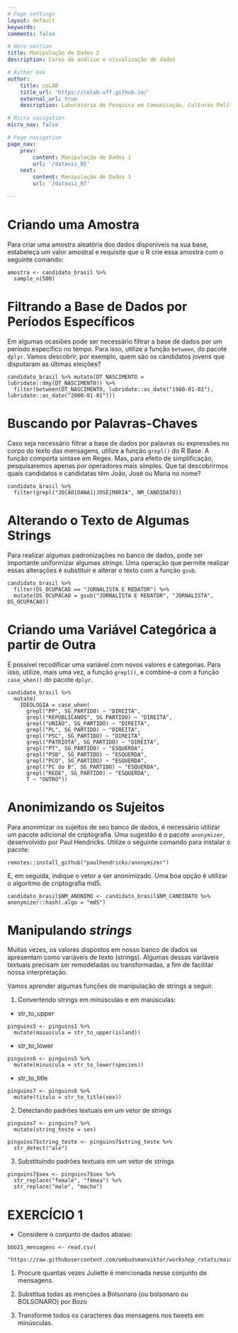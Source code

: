 ```yaml
---
# Page settings
layout: default
keywords:
comments: false

# Hero section
title: Manipulação de Dados 2
description: Curso de análise e visualização de dados

# Author box
author:
    title: coLAB
    title_url: 'https://colab-uff.github.io/'
    external_url: true
    description: Laboratório de Pesquisa em Comunicação, Culturas Políticas e Economia da Colaboração

# Micro navigation
micro_nav: false

# Page navigation
page_nav:
    prev:
        content: Manipulação de Dados 1
        url: '/dataviz_05'
    next:
        content: Manipulação de Dados 3
        url: '/dataviz_07'

---
```



# Criando uma Amostra

Para criar uma amostra aleatória dos dados disponíveis na sua base, estabeleça um valor amostral e requisite que o R crie essa amostra com o seguinte comando:

```
amostra <- candidato_brasil %>% 
  sample_n(500)
```

# Filtrando a Base de Dados por Períodos Específicos

Em algumas ocasiões pode ser necessário filtrar a base de dados por um período específico no tempo. Para isso, utilize a função `between`, do pacote `dplyr`. Vamos descobrir, por exemplo, quem são os candidatos jovens que disputaram as últimas eleições?

```
candidato_brasil %>% mutate(DT_NASCIMENTO = lubridate::dmy(DT_NASCIMENTO)) %>%
  filter(between(DT_NASCIMENTO, lubridate::as_date("1980-01-01"), lubridate::as_date("2000-01-01")))
```

# Buscando por Palavras-Chaves

Caso seja necessário filtrar a base de dados por palavras ou expressões no corpo do texto das mensagens, utilize a função `grepl()` do R Base. A função comporta sintaxe em Regex. Mas, para efeito de simplificação, pesquisaremos apenas por operadores mais simples. Que tal descobrirmos quais candidatos e candidatas têm João, José ou Maria no nome?

```
candidato_brasil %>% 
  filter(grepl("JO[ÃO|OANA]|JOSÉ|MARIA", NM_CANDIDATO))
```

# Alterando o Texto de Algumas Strings

Para realizar algumas padronizações no banco de dados, pode ser importante uniformizar algumas *strings*. Uma operação que permite realizar essas alterações é substituir e alterar o texto com a função `gsub`.

```
candidato_brasil %>% 
  filter(DS_OCUPACAO == "JORNALISTA E REDATOR") %>% 
  mutate(DS_OCUPACAO = gsub("JORNALISTA E REDATOR", "JORNALISTA", DS_OCUPACAO))
```

# Criando uma Variável Categórica a partir de Outra

É possível recodificar uma variável com novos valores e categorias. Para isso, utilize, mais uma vez, a função `grepl()`, e combine-a com a função `case_when()` do pacote `dplyr`.

```
candidato_brasil %>%
  mutate(
    IDEOLOGIA = case_when(
      grepl("PP", SG_PARTIDO) ~ "DIREITA",
      grepl("REPUBLICANOS", SG_PARTIDO) ~ "DIREITA",
      grepl("UNIÃO", SG_PARTIDO) ~ "DIREITA",
      grepl("PL", SG_PARTIDO) ~ "DIREITA",
      grepl("PSC", SG_PARTIDO) ~ "DIREITA",
      grepl("PATRIOTA", SG_PARTIDO) ~ "DIREITA",
      grepl("PT", SG_PARTIDO) ~ "ESQUERDA",
      grepl("PSB", SG_PARTIDO) ~ "ESQUERDA",
      grepl("PCO", SG_PARTIDO) ~ "ESQUERDA",
      grepl("PC do B", SG_PARTIDO) ~ "ESQUERDA",
      grepl("REDE", SG_PARTIDO) ~ "ESQUERDA",
      T ~ "OUTRO"))
 ```

# Anonimizando os Sujeitos

Para anonimizar os sujeitos de seu banco de dados, é necessário utilizar um pacote adicional de criptografia. Uma sugestão é o pacote `anonymizer`, desenvolvido por Paul Hendricks. Utilize o seguinte comando para instalar o pacote:

```
remotes::install_github("paulhendricks/anonymizer")
```

E, em seguida, indique o vetor a ser anonimizado. Uma boa opção é utilizar o algoritmo de criptografia md5.

```
candidato_brasil$NM_ANONIMO <- candidato_brasil$NM_CANDIDATO %>% anonymizer::hash(.algo = "md5")
```

# Manipulando *strings*

Muitas vezes, os valores dispostos em nosso banco de dados se apresentam como variáveis de texto (strings). Algumas dessas variáveis textuais precisam ser remodeladas ou transformadas, a fim de facilitar nossa interpretação.

Vamos aprender algumas funções de manipulação de strings a seguir.

1. Convertendo strings em minúsculas e em maiúsculas:

* str_to_upper

```
pinguins5 <- pinguins1 %>% 
  mutate(maiuscula = str_to_upper(island))
```

* str_to_lower

```
pinguins6 <- pinguins5 %>% 
  mutate(minuscula = str_to_lower(species))
```

* str_to_title

```
pinguins7 <- pinguins6 %>% 
  mutate(titulo = str_to_title(sex))
```

2. Detectando padrões textuais em um vetor de strings

```
pinguins7 <- pinguins7 %>% 
  mutate(string_teste = sex)

pinguins7$string_teste <- pinguins7$string_teste %>% 
  str_detect("ale")
```

3. Substituindo padrões textuais em um vetor de strings

```
pinguins7$sex <- pinguins7$sex %>% 
  str_replace("female", "fêmea") %>% 
  str_replace("male", "macho")
```

# EXERCÍCIO 1

* Considere o conjunto de dados abaixo:

```
bbb21_mensagens <- read.csv(
  "https://raw.githubusercontent.com/ombudsmanviktor/workshop_rstats/main/aula6/bbb21_mensagens.csv")
```

1. Procure quantas vezes Juliette é mencionada nesse conjunto de mensagens.

2. Substitua todas as menções a Bolsonaro (ou bolsonaro ou BOLSONARO) por Bozo

3. Transforme todos os caracteres das mensagens nos tweets em minúsculas.

